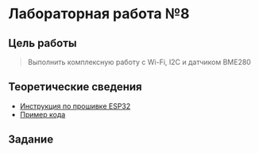 # Лабораторная работа №8

## Цель работы
> Выполнить комплексную работу с Wi-Fi, I2C и датчиком BME280

## Теоретические сведения
* [Инструкция по прошивке ESP32](../../docs/firmware.md)
* [Пример кода](../../examples/example_8.md)

## Задание